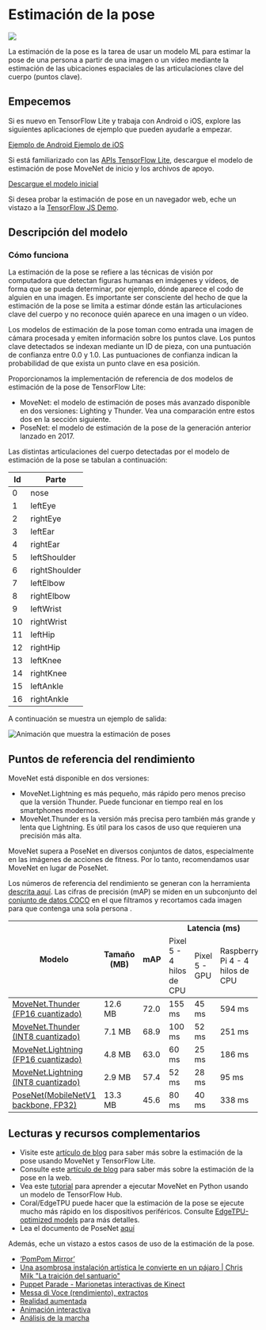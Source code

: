# Estimación de la pose

<img src="../images/pose.png" class="attempt-right">

La estimación de la pose es la tarea de usar un modelo ML para estimar la pose de una persona a partir de una imagen o un vídeo mediante la estimación de las ubicaciones espaciales de las articulaciones clave del cuerpo (puntos clave).

## Empecemos

Si es nuevo en TensorFlow Lite y trabaja con Android o iOS, explore las siguientes aplicaciones de ejemplo que pueden ayudarle a empezar.

<a class="button button-primary" href="https://github.com/tensorflow/examples/tree/master/lite/examples/pose_estimation/android"> Ejemplo de Android </a><a class="button button-primary" href="https://github.com/tensorflow/examples/tree/master/lite/examples/pose_estimation/ios"> Ejemplo de iOS</a>

Si está familiarizado con las [APIs TensorFlow Lite](https://www.tensorflow.org/api_docs/python/tf/lite), descargue el modelo de estimación de pose MoveNet de inicio y los archivos de apoyo.

<a class="button button-primary" href="https://tfhub.dev/s?q=movenet">Descargue el modelo inicial</a>

Si desea probar la estimación de pose en un navegador web, eche un vistazo a la <a href="https://storage.googleapis.com/tfjs-models/demos/pose-detection/index.html?model=movenet"> TensorFlow JS Demo</a>.

## Descripción del modelo

### Cómo funciona

La estimación de la pose se refiere a las técnicas de visión por computadora que detectan figuras humanas en imágenes y vídeos, de forma que se pueda determinar, por ejemplo, dónde aparece el codo de alguien en una imagen. Es importante ser consciente del hecho de que la estimación de la pose se limita a estimar dónde están las articulaciones clave del cuerpo y no reconoce quién aparece en una imagen o un vídeo.

Los modelos de estimación de la pose toman como entrada una imagen de cámara procesada y emiten información sobre los puntos clave. Los puntos clave detectados se indexan mediante un ID de pieza, con una puntuación de confianza entre 0.0 y 1.0. Las puntuaciones de confianza indican la probabilidad de que exista un punto clave en esa posición.

Proporcionamos la implementación de referencia de dos modelos de estimación de la pose de TensorFlow Lite:

- MoveNet: el modelo de estimación de poses más avanzado disponible en dos versiones: Lighting y Thunder. Vea una comparación entre estos dos en la sección siguiente.
- PoseNet: el modelo de estimación de la pose de la generación anterior lanzado en 2017.

Las distintas articulaciones del cuerpo detectadas por el modelo de estimación de la pose se tabulan a continuación:

<table style="width: 30%;">
  <thead>
    <tr>
      <th>Id</th>
      <th>Parte</th>
    </tr>
  </thead>
  <tbody>
    <tr>
      <td>0</td>
      <td>nose</td>
    </tr>
    <tr>
      <td>1</td>
      <td>leftEye</td>
    </tr>
    <tr>
      <td>2</td>
      <td>rightEye</td>
    </tr>
    <tr>
      <td>3</td>
      <td>leftEar</td>
    </tr>
    <tr>
      <td>4</td>
      <td>rightEar</td>
    </tr>
    <tr>
      <td>5</td>
      <td>leftShoulder</td>
    </tr>
    <tr>
      <td>6</td>
      <td>rightShoulder</td>
    </tr>
    <tr>
      <td>7</td>
      <td>leftElbow</td>
    </tr>
    <tr>
      <td>8</td>
      <td>rightElbow</td>
    </tr>
    <tr>
      <td>9</td>
      <td>leftWrist</td>
    </tr>
    <tr>
      <td>10</td>
      <td>rightWrist</td>
    </tr>
    <tr>
      <td>11</td>
      <td>leftHip</td>
    </tr>
    <tr>
      <td>12</td>
      <td>rightHip</td>
    </tr>
    <tr>
      <td>13</td>
      <td>leftKnee</td>
    </tr>
    <tr>
      <td>14</td>
      <td>rightKnee</td>
    </tr>
    <tr>
      <td>15</td>
      <td>leftAnkle</td>
    </tr>
    <tr>
      <td>16</td>
      <td>rightAnkle</td>
    </tr>
  </tbody>
</table>

A continuación se muestra un ejemplo de salida:

<img src="https://storage.googleapis.com/download.tensorflow.org/example_images/movenet_demo.gif" alt="Animación que muestra la estimación de poses">

## Puntos de referencia del rendimiento

MoveNet está disponible en dos versiones:

- MoveNet.Lightning es más pequeño, más rápido pero menos preciso que la versión Thunder. Puede funcionar en tiempo real en los smartphones modernos.
- MoveNet.Thunder es la versión más precisa pero también más grande y lenta que Lightning. Es útil para los casos de uso que requieren una precisión más alta.

MoveNet supera a PoseNet en diversos conjuntos de datos, especialmente en las imágenes de acciones de fitness. Por lo tanto, recomendamos usar MoveNet en lugar de PoseNet.

Los números de referencia del rendimiento se generan con la herramienta [descrita aquí](../../performance/measurement). Las cifras de precisión (mAP) se miden en un subconjunto del [conjunto de datos COCO](https://cocodataset.org/#home) en el que filtramos y recortamos cada imagen para que contenga una sola persona .

<table>
<thead>
  <tr>
    <th rowspan="2">Modelo</th>
    <th rowspan="2">Tamaño (MB)</th>
    <th rowspan="2">mAP</th>
    <th colspan="3">Latencia (ms)</th>
  </tr>
  <tr>
    <td>Pixel 5 - 4 hilos de CPU</td>
    <td>Pixel 5 - GPU</td>
    <td>Raspberry Pi 4 - 4 hilos de CPU</td>
  </tr>
</thead>
<tbody>
  <tr>
    <td>       <a href="https://tfhub.dev/google/lite-model/movenet/singlepose/thunder/tflite/float16/4">MoveNet.Thunder (FP16 cuantizado)</a>
</td>
    <td>12.6 MB</td>
    <td>72.0</td>
    <td>155 ms</td>
    <td>45 ms</td>
    <td>594 ms</td>
  </tr>
  <tr>
    <td>       <a href="https://tfhub.dev/google/lite-model/movenet/singlepose/thunder/tflite/int8/4">MoveNet.Thunder (INT8 cuantizado)</a>
</td>
    <td>7.1 MB</td>
    <td>68.9</td>
    <td>100 ms</td>
    <td>52 ms</td>
    <td>251 ms</td>
  </tr>
  <tr>
    <td>       <a href="https://tfhub.dev/google/lite-model/movenet/singlepose/lightning/tflite/float16/4">MoveNet.Lightning (FP16 cuantizado)</a>
</td>
    <td>4.8 MB</td>
    <td>63.0</td>
    <td>60 ms</td>
    <td>25 ms</td>
    <td>186 ms</td>
  </tr>
  <tr>
    <td>       <a href="https://tfhub.dev/google/lite-model/movenet/singlepose/lightning/tflite/int8/4">MoveNet.Lightning (INT8 cuantizado)</a>
</td>
    <td>2.9 MB</td>
    <td>57.4</td>
    <td>52 ms</td>
    <td>28 ms</td>
    <td>95 ms</td>
  </tr>
  <tr>
    <td>       <a href="https://storage.googleapis.com/download.tensorflow.org/models/tflite/posenet_mobilenet_v1_100_257x257_multi_kpt_stripped.tflite">PoseNet(MobileNetV1 backbone, FP32)</a>
</td>
    <td>13.3 MB</td>
    <td>45.6</td>
    <td>80 ms</td>
    <td>40 ms</td>
    <td>338 ms</td>
  </tr>
</tbody>
</table>

## Lecturas y recursos complementarios

- Visite este [artículo de blog](https://blog.tensorflow.org/2021/08/pose-estimation-and-classification-on-edge-devices-with-MoveNet-and-TensorFlow-Lite.html) para saber más sobre la estimación de la pose usando MoveNet y TensorFlow Lite.
- Consulte este [artículo de blog](https://blog.tensorflow.org/2021/05/next-generation-pose-detection-with-movenet-and-tensorflowjs.html) para saber más sobre la estimación de la pose en la web.
- Vea este [tutorial](https://www.tensorflow.org/hub/tutorials/movenet) para aprender a ejecutar MoveNet en Python usando un modelo de TensorFlow Hub.
- Coral/EdgeTPU puede hacer que la estimación de la pose se ejecute mucho más rápido en los dispositivos periféricos. Consulte [EdgeTPU-optimized models](https://coral.ai/models/pose-estimation/) para más detalles.
- Lea el documento de PoseNet [aquí](https://arxiv.org/abs/1803.08225)

Además, eche un vistazo a estos casos de uso de la estimación de la pose.

<ul>
  <li><a href="https://vimeo.com/128375543">‘PomPom Mirror’</a></li>
  <li><a href="https://youtu.be/I5__9hq-yas">Una asombrosa instalación artística le convierte en un pájaro | Chris Milk "La traición del santuario"</a></li>
  <li><a href="https://vimeo.com/34824490">Puppet Parade - Marionetas interactivas de Kinect</a></li>
  <li><a href="https://vimeo.com/2892576">Messa di Voce (rendimiento), extractos</a></li>
  <li><a href="https://www.instagram.com/p/BbkKLiegrTR/">Realidad aumentada</a></li>
  <li><a href="https://www.instagram.com/p/Bg1EgOihgyh/">Animación interactiva</a></li>
  <li><a href="https://www.runnersneed.com/expert-advice/gear-guides/gait-analysis.html">Análisis de la marcha</a></li>
</ul>
